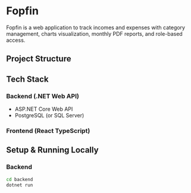 # Fopfin

Fopfin is a web application to track incomes and expenses with category management, charts visualization, monthly PDF reports, and role-based access.

## Project Structure


## Tech Stack

### Backend (.NET Web API)
- ASP.NET Core Web API
- PostgreSQL (or SQL Server)

### Frontend (React TypeScript)

## Setup & Running Locally

### Backend
```bash
cd backend
dotnet run
